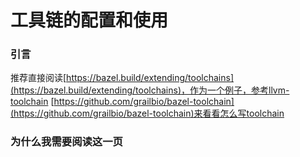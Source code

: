 # 工具链的配置和使用

### 引言

推荐直接阅读[https://bazel.build/extending/toolchains](https://bazel.build/extending/toolchains)，作为一个例子，参考llvm-toolchain [https://github.com/grailbio/bazel-toolchain](https://github.com/grailbio/bazel-toolchain)来看看怎么写toolchain

### 为什么我需要阅读这一页





